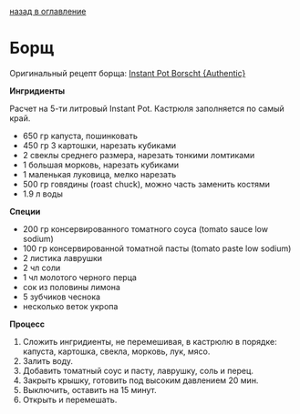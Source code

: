 [назад в оглавление](../content.md)
# Борщ

Оригинальный рецепт борща: [Instant Pot Borscht {Authentic}](https://ifoodreal.com/instant-pot-borscht/#wprm-recipe-container-44121)

**Ингридиенты**

Расчет на 5-ти литровый Instant Pot. Кастрюля заполняется по самый край.
* 650 гр капуста, пошинковать
* 450 гр 3 картошки, нарезать кубиками
* 2 свеклы среднего размера, нарезать тонкими ломтиками
* 1 большая морковь, нарезать кубиками
* 1 маленькая луковица, мелко нарезать
* 500 гр говядины (roast chuck), можно часть заменить костями
* 1.9 л воды

**Специи**

* 200 гр консервированного томатного соуса (tomato sauce low sodium)
* 100 гр консервированной томатной пасты (tomato paste low sodium)
* 2 листика лаврушки
* 2 чл соли
* 1 чл молотого черного перца
* сок из половины лимона
* 5 зубчиков чеснока
* несколько веток укропа

**Процесс**

1. Сложить ингридиенты, не перемешивая, в кастрюлю в порядке: капуста, картошка, свекла, морковь, лук, мясо.
2. Залить воду.
3. Добавить томатный соус и пасту, лаврушку, соль и перец.
4. Закрыть крышку, готовить под высоким давлением 20 мин.
5. Выключить, оставить на 15 минут.
6. Открыть и перемешать.
